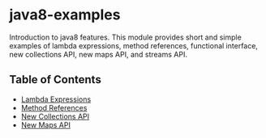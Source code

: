 java8-examples
==============

Introduction to java8 features. This module provides short and simple examples of lambda expressions, method references,
functional interface, new collections API, new maps API, and streams API.

Table of Contents
-----------------

  * [Lambda Expressions](src/examples/SimpleLambda.java)
  * [Method References](src/examples/MethodReferencesLambda.java)
  * [New Collections API](src/examples/NewAPICollections.java)
  * [New Maps API](src/examples/NewAPIMap.java)
